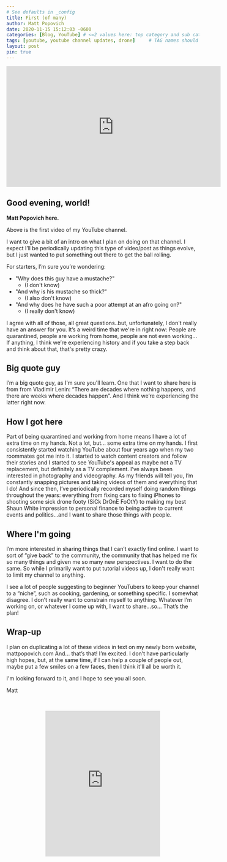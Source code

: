 ```yaml
---
# See defaults in _config
title: First (of many)
author: Matt Popovich
date: 2020-11-15 15:12:03 -0600
categories: [Blog, YouTube] # <=2 values here: top category and sub category
tags: [youtube, youtube channel updates, drone]     # TAG names should always be lowercase
layout: post
pin: true
---
```


<div style="text-align:center">
<iframe width="560" height="315"
src="https://www.youtube.com/embed/GnFZZjRAnOE"
frameborder="0"
allow="accelerometer; autoplay; clipboard-write; encrypted-media; gyroscope; picture-in-picture"
allowfullscreen></iframe>
</div>

## Good evening, world!

**Matt Popovich here.**

Above is the first video of my YouTube channel.

I want to give a bit of an intro on what I plan on doing on that channel. I expect I’ll be periodically updating this type of video/post as things evolve, but I just wanted to put something out there to get the ball rolling.

For starters, I’m sure you’re wondering:
- "Why does this guy have a mustache?"
  - (I don't know)
- "And why is his mustache so thick?"
  - (I also don't know)
- "And why does he have such a poor attempt at an afro going on?"
  - (I really don't know)

I agree with all of those, all great questions..but, unfortunately, I don't really have an answer for you. It’s a weird time that we're in right now: People are quarantined, people are working from home, people are not even working... If anything, I think we’re experiencing history and if you take a step back and think about that, that's pretty crazy.

## Big quote guy

I’m a big quote guy, as I'm sure you'll learn. One that I want to share here is from from Vladimir Lenin:
“There are decades where nothing happens, and there are weeks where decades happen”. And I think we’re experiencing the latter right now.

## How I got here

Part of being quarantined and working from home means I have a lot of extra time on my hands. Not a lot, but... some extra time on my hands. I first consistently started watching YouTube about four years ago when my two roommates got me into it. I started to watch content creators and follow their stories and I started to see YouTube's appeal as maybe not a TV replacement, but definitely as a TV complement. I’ve always been interested in photography and videography. As my friends will tell you, I’m constantly snapping pictures and taking videos of them and everything that I do! And since then, I’ve periodically recorded myself doing random things throughout the years: everything from fixing cars to fixing iPhones to shooting some sick drone footy (SiCk DrOnE FoOtY) to making my best Shaun White impression to personal finance to being active to current events and politics...and I want to share those things with people.

## Where I'm going

I’m more interested in sharing things that I can’t exactly find online. I want to sort of “give back” to the community, the community that has helped me fix so many things and given me so many new perspectives. I want to do the same.
So while I primarily want to put tutorial videos up, I don't really want to limit my channel to anything.

I see a lot of people suggesting to beginner YouTubers to keep your channel to a “niche”, such as cooking, gardening, or something specific. I somewhat disagree. I don’t really want to constrain myself to anything. Whatever I’m working on, or whatever I come up with, I want to share...so... That’s the plan!

## Wrap-up

I plan on duplicating a lot of these videos in text on my newly born website, mattpopovich.com
And... that’s that!
I’m excited. I don’t have particularly high hopes, but, at the same time, if I can help a couple of people out, maybe put a few smiles on a few faces, then I think it'll all be worth it.

I'm looking forward to it, and I hope to see you all soon.

Matt

&nbsp;

<div style="text-align:center">
<iframe
src="https://open.spotify.com/embed/track/3A7rbZ9N3CFzSrphOazU2y"
width="300" height="380" frameborder="0"
allowtransparency="true"
allow="encrypted-media">
</iframe>
</div>
